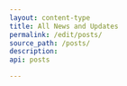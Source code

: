 ```yaml
---
layout: content-type
title: All News and Updates
permalink: /edit/posts/
source_path: /posts/
description:
api: posts

---
```

